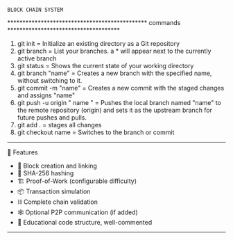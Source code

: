                                                                                                      BLOCK CHAIN SYSTEM

**********************************************  commands  *************************************

1) git init = Initialize an existing directory as a Git repository
2) git branch = List your branches. a * will appear next to the currently active branch
3) git status =  Shows the current state of your working directory
4) git branch  "name" = Creates a new branch with the specified name, without switching to it.
5) git commit -m "name" =  Creates a new commit with the staged changes and assigns "name"
6) git push -u origin " name " = Pushes the local branch named "name" to the remote repository  (origin) and sets it as the upstream branch for future pushes and pulls.
7) git add .  = stages all changes
8) git checkout name = Switches to the branch or commit

************************************************************************************************

 🚀 Features

- 🧱 Block creation and linking
- 🔐 SHA-256 hashing
- 🏗 Proof-of-Work (configurable difficulty)
- 📦 Transaction simulation
- ⛓ Complete chain validation
- 🕸 Optional P2P communication (if added)
- 📘 Educational code structure, well-commented

************************************************************************************************